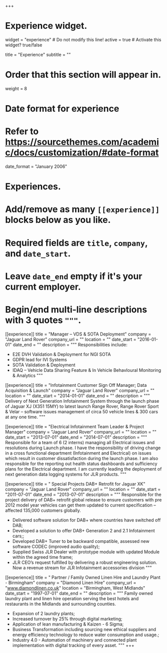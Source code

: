 +++
# Experience widget.
widget = "experience"  # Do not modify this line!
active = true  # Activate this widget? true/false

title = "Experience"
subtitle = ""

# Order that this section will appear in.
weight = 8

# Date format for experience
#   Refer to https://sourcethemes.com/academic/docs/customization/#date-format
date_format = "January 2006"

# Experiences.
#   Add/remove as many `[[experience]]` blocks below as you like.
#   Required fields are `title`, `company`, and `date_start`.
#   Leave `date_end` empty if it's your current employer.
#   Begin/end multi-line descriptions with 3 quotes `"""`.
[[experience]]
  title = "Manager – VDS & SOTA Deployment"
  company = "Jaguar Land Rover"
  company_url = ""
  location = ""
  date_start = "2016-01-01"
  date_end = ""
  description = """
Responsibilities include:

* E2E DVH Validation & Deployment for NGI SOTA 
* GDPR lead for IVI Systems
* SOTA Validation & Deployment
* IDAQ – Vehicle Data Sharing Feature & In Vehicle BehavIoural Monitoring & Analytics
  """

[[experience]]
  title = "Infotainment Customer Sign Off Manager; Data Acquisition & Launch"
  company = "Jaguar Land Rover"
  company_url = ""
  location = ""
  date_start = "2014-01-01"
  date_end = ""
  description = """
  Delivery of Next Generation Infotainment System through the launch phase of Jaguar XJ (X351 15MY) to latest launch Range Rover, Range Rover Sport & Velar – software issues management of circa 50 vehicle lines & 300 cars at any one time.
  """


[[experience]]
  title = "Electrical Infotainment Team Leader & Project Manager"
  company = "Jaguar Land Rover"
  company_url = ""
  location = ""
  date_start = "2013-07-01"
  date_end = "2014-07-01"
  description = """ 
Responsible for a team of 6 (2 interns) managing all Electrical issues and resolutions during Launch phase. I have the responsibility of driving change in a cross functional department (Infotainment and Electrical) on issues which result in customer dissatisfaction during the launch phase. I am also responsible for the reporting out health status dashboards and sufficiency plans for the Electrical department. I am currently leading the deployment of next generation data logging systems for JLR products.
  """

[[experience]]
  title = " Special Projects DAB+ Retrofit for Jaguar XK"
  company = "Jaguar Land Rover"
  company_url = ""
  location = ""
  date_start = "2011-07-01"
  date_end = "2013-07-01"
  description = """ 
Responsible for the project delivery of DAB+ retrofit global release to ensure customers with pre 2012 model year vehicles can get them updated to current specification – affected 135,000 customers globally.

 *  Delivered software solution for DAB+ where countries have switched off DAB;
 *  Developed a solution to offer DAB+ Generation 2 and 2.1 Infotainment cars;;
 *  Developed DAB+ Tuner to be backward compatible, assessed new software CODEC (improved audio quality);
 *  Supplied Swiss JLR Dealer with prototype module with updated Module within the agreed time frame;
 *  JLR CEO’s request fulfilled by delivering a robust engineering solution. Now a revenue stream for JLR Infotainment accessories division
  """


[[experience]]
  title = " Partner / Family Owned Linen Hire and Laundry Plant - Birmingham"
  company = "Diamond Linen Hire"
  company_url = "www.diamondlinen.co.uk"
  location = "Birmingham, West Midlands"
  date_start = "1997-07-01"
  date_end = ""
  description = """ 
Family owned laundry plant and linen hire operation serving the best hotels and restaurants in the Midlands and surrounding counties. 

 *  Expansion of 2 laundry plants;
 *  Increased turnover by 25% through digital marketing;
 *  Application of lean manufacturing & Kaizen - 6 Sigma;
 *  Business Transformation including sourcing new ethical suppliers and energy efficiency technology to reduce water consumption and usage.;
 *  Industry 4.0 - Automation of machinery and connected plant implementation with digital tracking of every asset.
  """
+++


